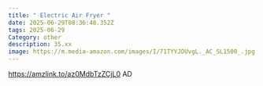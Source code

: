```yaml
---
title: " Electric Air Fryer "
date: 2025-06-29T08:36:48.352Z
tags: 2025-06-29
Category: other
description: 35.xx
image: https://m.media-amazon.com/images/I/71TYYJDUvgL._AC_SL1500_.jpg
---
```

https://amzlink.to/az0MdbTzZCjL0
AD